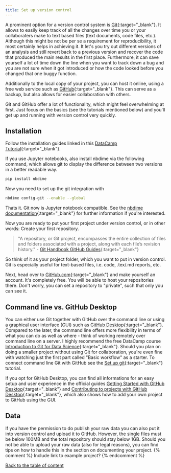 ```yaml
---
title: Set up version control
---
```

A prominent option for a version control system is [Git](https://git-scm.com/){:target="_blank"}. It allows to easily keep track of all the changes over time you or your collaboraters make to text based files (text documents, code files, etc.). Although this might be not be per se a requirement for reproducibility, it most certainly helps in achieving it. It let's you try out different versions of an analysis and still revert back to a previous version and recover the code that produced the main results in the first place. Furthermore, it can save yourself a lot of time down the line when you want to track down a bug and you are not sure when it got introduced or how the code looked before you changed that one buggy function.

Additionally to the local copy of your project, you can host it online, using a free web service such as [GitHub](https://www.github.com){:target="_blank"}. This can serve as a backup, but also allows for easier collaboration with others.

Git and GitHub offer a lot of functionality, which might feel overwhelming at first. Just focus on the basics (see the tutorials mentioned below) and you'll get up and running with version control very quickly.

## Installation
Follow the installation guides linked in this [DataCamp Tutorial](https://www.datacamp.com/community/tutorials/setup-data-science-environment#Git){:target="_blank"}.

If you use Jupyter notebooks, also install nbdime via the following command, which allows git to display the difference between two versions in a better readable way.
```bash
pip install nbdime
```
Now you need to set up the git integration with
```bash
nbdime config-git --enable --global
```
Thats it. Git now is Jupyter notebook compatible. See the [nbdime documentation](https://nbdime.readthedocs.io/en/latest/){:target="_blank"} for further information if you're interested.

Now you are ready to put your first project under version control, or in other words: Create your first repository.

>"A repository, or Git project, encompasses the entire collection of files and folders associated with a project, along with each file’s revision history." - [Git Handbook GitHub Guides](https://guides.github.com/introduction/git-handbook/){:target="_blank"}

So think of it as your project folder, which you want to put in version control. Git is especially useful for text-based files, i.e. code, .tex/.md reports, etc.

Next, head over to [GitHub.com](https://github.com/){:target="_blank"} and make yourself an account. It's completely free. You will be able to host your repositories there. Don't worry, you can set a repository to "private", such that only you can see it.

## Command line vs. GitHub Desktop
You can either use Git together with GitHub over the command line or using a graphical user interface (GUI) such as [GitHub Desktop](https://desktop.github.com/){:target="_blank"}. Compared to the later, the command line offers more flexibility in terms of what you can do as well as where - think of working remotely over command line on a server. I highly recommend the free DataCamp course [Introduction to Git for Data Science](https://www.datacamp.com/courses/introduction-to-git-for-data-science){:target="_blank"}. Should you plan on doing a smaller project without using Git for collaboration, you're even fine with watching just the first part called "Basic workflow" as a starter. To connect command line Git with GitHub see the [Set up git](https://help.github.com/articles/set-up-git/){:target="_blank"} tutorial.

If you opt for GitHub Desktop, you can find all informations for an easy setup and user experience in the official guides [Getting Started with GitHub Desktop](https://help.github.com/desktop/guides/getting-started-with-github-desktop/){:target="_blank"} and [Contributing to projects with GitHub Desktop](https://help.github.com/desktop/guides/contributing-to-projects/){:target="_blank"}, which also shows how to add your own project to GitHub using the GUI.

## Data
If you have the permission to do publish your raw data you can also put it into version control and upload it to GitHub. However, the single files must be below 100MB and the total repository should stay below 1GB. Should you not be able to upload your raw data (also for legal reasons), you can find tips on how to handle this in the section on documenting your project.
{% comment %}
Include link to example project?
{% endcomment %}


[Back to the table of content](./index.md)